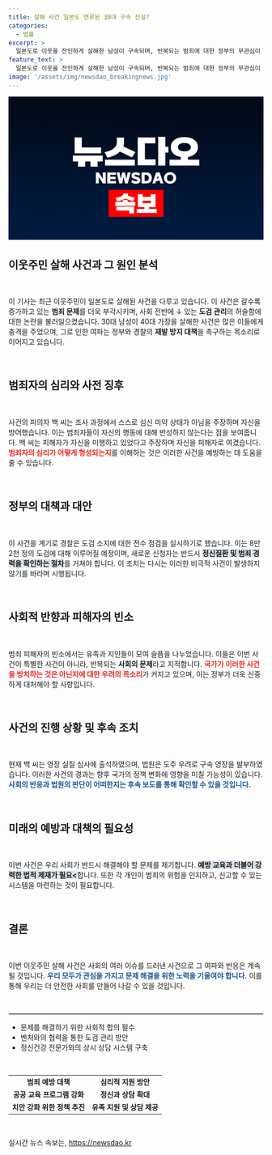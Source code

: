 ```yaml
---
title: 살해 사건 일본도 연루된 30대 구속 진실?
categories:
  - 법률
excerpt: >
  일본도로 이웃을 잔인하게 살해한 남성이 구속되며, 반복되는 범죄에 대한 정부의 무관심이 도마에 올랐습니다. 경찰은 도검 관리 강화를 위한 새로운 대책을 발표했습니다.
feature_text: >
  일본도로 이웃을 잔인하게 살해한 남성이 구속되며, 반복되는 범죄에 대한 정부의 무관심이 도마에 올랐습니다. 경찰은 도검 관리 강화를 위한 새로운 대책을 발표했습니다.
image: '/assets/img/newsdao_breakingnews.jpg'
---
```


<p><img src="/assets/img/newsdao_breakingnews.jpg" alt="koreaapp 속보" /></p>

<h2 data-ke-size="size26">이웃주민 살해 사건과 그 원인 분석</h2>

<p data-ke-size="size16">&nbsp;</p>

<p>이 기사는 최근 이웃주민이 일본도로 살해된 사건을 다루고 있습니다. 이 사건은 갈수록 증가하고 있는 <b>범죄 문제</b>를 더욱 부각시키며, 사회 전반에 ↓ 있는 <b>도검 관리</b>의 허술함에 대한 논란을 불러일으켰습니다. 30대 남성이 40대 가장을 살해한 사건은 많은 이들에게 충격을 주었으며, 그로 인한 여파는 정부와 경찰의 <b>재발 방지 대책</b>을 촉구하는 목소리로 이어지고 있습니다. </p>

<p data-ke-size="size16">&nbsp;</p>

<h2 data-ke-size="size26">범죄자의 심리와 사전 징후</h2>

<p data-ke-size="size16">&nbsp;</p>

<p>사건의 피의자 백 씨는 조사 과정에서 스스로 심신 미약 상태가 아님을 주장하며 자신을 방어했습니다. 이는 범죄자들이 자신의 행동에 대해 반성하지 않는다는 점을 보여줍니다. 백 씨는 피해자가 자신을 미행하고 있었다고 주장하며 자신을 피해자로 여겼습니다. <b><span style="color: #ee2323;">범죄자의 심리가 어떻게 형성되는지</span></b>를 이해하는 것은 이러한 사건을 예방하는 데 도움을 줄 수 있습니다. </p>

<p data-ke-size="size16">&nbsp;</p>

<h2 data-ke-size="size26">정부의 대책과 대안</h2>

<p data-ke-size="size16">&nbsp;</p>

<p>이 사건을 계기로 경찰은 도검 소지에 대한 전수 점검을 실시하기로 했습니다. 이는 8만 2천 정의 도검에 대해 이루어질 예정이며, 새로운 신청자는 반드시 <b><span style="background-color: #21538527;">정신질환 및 범죄 경력을 확인하는 절차</span></b>를 거쳐야 합니다. 이 조치는 다시는 이러한 비극적 사건이 발생하지 않기를 바라며 시행됩니다.</p>

<p data-ke-size="size16">&nbsp;</p>

<h2 data-ke-size="size26">사회적 반향과 피해자의 빈소</h2>

<p data-ke-size="size16">&nbsp;</p>

<p>범죄 피해자의 빈소에서는 유족과 지인들이 모여 슬픔을 나누었습니다. 이들은 이번 사건이 특별한 사건이 아니라, 반복되는 <b>사회의 문제</b>라고 지적합니다. <b><span style="color: #ee2323;">국가가 이러한 사건을 방치하는 것은 아닌지에 대한 우려의 목소리</span></b>가 커지고 있으며, 이는 정부가 더욱 신중하게 대처해야 할 사항입니다.</p>

<p data-ke-size="size16">&nbsp;</p>

<h2 data-ke-size="size26">사건의 진행 상황 및 후속 조치</h2>

<p data-ke-size="size16">&nbsp;</p>

<p>현재 백 씨는 영장 실질 심사에 출석하였으며, 법원은 도주 우려로 구속 영장을 발부하였습니다. 이러한 사건의 경과는 향후 국가의 정책 변화에 영향을 미칠 가능성이 있습니다. <b><span style="color: #1a5490;">사회의 반응과 법원의 판단이 어떠한지는 후속 보도를 통해 확인할 수 있을 것입니다.</span></b></p>

<p data-ke-size="size16">&nbsp;</p>

<h2 data-ke-size="size26">미래의 예방과 대책의 필요성</h2>

<p data-ke-size="size16">&nbsp;</p>

<p>이번 사건은 우리 사회가 반드시 해결해야 할 문제를 제기합니다. <b><span style="background-color: #21538527;">예방 교육과 더불어 강력한 법적 제재가 필요&lt;</span></b>합니다. 또한 각 개인이 범죄의 위험을 인지하고, 신고할 수 있는 시스템을 마련하는 것이 필요합니다. </p>

<p data-ke-size="size16">&nbsp;</p>

<h2 data-ke-size="size26">결론</h2>

<p data-ke-size="size16">&nbsp;</p>

<p>이번 이웃주민 살해 사건은 사회의 여러 이슈를 드러낸 사건으로 그 여파와 반응은 계속될 것입니다. <b><span style="color: #1a5490;">우리 모두가 관심을 가지고 문제 해결을 위한 노력을 기울여야 합니다.</span></b> 이를 통해 우리는 더 안전한 사회를 만들어 나갈 수 있을 것입니다. </p>

<p data-ke-size="size16">&nbsp;</p>

<hr style="border: 1px solid #ccc;">

<ul>
  <li>문제를 해결하기 위한 사회적 합의 필수</li>
  <li>벤처와의 협력을 통한 도검 관리 방안</li>
  <li>정신건강 전문가와의 상시 상담 시스템 구축</li>
</ul>

<p data-ke-size="size16">&nbsp;</p>

<table style="width: 100%;">
    <tr>
        <td style="text-align: center; height: 17px;"><b>범죄 예방 대책</b></td>
        <td style="text-align: center; height: 17px;"><b>심리적 지원 방안</b></td>
    </tr>
    <tr>
        <td style="text-align: center; height: 17px;"><b>공공 교육 프로그램 강화</b></td>
        <td style="text-align: center; height: 17px;"><b>정신과 상담 확대</b></td>
    </tr>
    <tr>
        <td style="text-align: center; height: 17px;"><b>치안 강화 위한 정책 추진</b></td>
        <td style="text-align: center; height: 17px;"><b>유족 지원 및 상담 제공</b></td>
    </tr>
</table>

<p data-ke-size="size16">&nbsp;</p>
실시간 뉴스 속보는, <a href="https://newsdao.kr" rel="dofollow">https://newsdao.kr</a>



